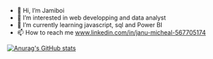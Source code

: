 - 👋 Hi, I’m Jamiboi
- 👀 I’m interested in web developping and data analyst 
- 🌱 I’m currently learning javascript, sql and Power BI
- 📫 How to reach me www.linkedin.com/in/janu-micheal-567705174

[![Anurag's GitHub stats](https://github-readme-stats.vercel.app/api?username=jamiboi&theme=transparent)](https://github.com/jamiboi)


<!---
jamiboi/jamiboi is a ✨ special ✨ repository because its `README.md` (this file) appears on your GitHub profile.
You can click the Preview link to take a look at your changes.
--->
